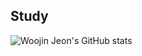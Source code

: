## Study
 ![Woojin Jeon's GitHub stats](https://github-readme-stats.vercel.app/api?username=WoojinJeonkr&theme=vue&show_icons=true)  
  <!--START_SECTION:waka-->
  <!--END_SECTION:waka-->

